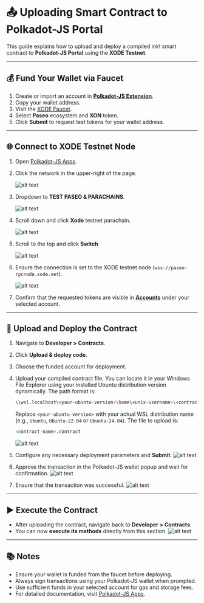 # 📤 Uploading Smart Contract to Polkadot-JS Portal

This guide explains how to upload and deploy a compiled ink! smart contract to **Polkadot-JS Portal** using the **XODE Testnet**.

---

## 💰 Fund Your Wallet via Faucet

1. Create or import an account in [**Polkadot-JS Extension**](https://polkadot.js.org/extension).
2. Copy your wallet address.
3. Visit the [XODE Faucet](https://node.xode.net/faucet).
4. Select **Paseo** ecosystem and **XON** token.
5. Click **Submit** to request test tokens for your wallet address.

---

## 🌐 Connect to XODE Testnet Node

1. Open [Polkadot-JS Apps](https://polkadot.js.org/apps/#/explorer?rpc=wss://paseo-rpcnode.xode.net).
2. Click the network in the upper-right of the page.

   ![alt text](https://github.com/user-attachments/assets/27a8234f-d9f2-47b5-baf2-5862e3b613e5 "Choose network")
   
3. Dropdown to **TEST PASEO & PARACHAINS**.

   ![alt text](https://github.com/user-attachments/assets/8840005a-8fa3-45f8-8810-f20089f3df16 "Select Paseo network")
   
4. Scroll down and click **Xode** testnet parachain.

   ![alt text](https://github.com/user-attachments/assets/31d6d5ac-722b-458a-9e56-d6d27c2d8dcd "Xode Testnet")

5. Scroll to the top and click **Switch**

   ![alt text](https://github.com/user-attachments/assets/b6912510-02cb-45b8-9fa0-69305749793c "Switch network")

6. Ensure the connection is set to the XODE testnet node (`wss://paseo-rpcnode.xode.net`).

   ![alt text](https://github.com/user-attachments/assets/851e32c3-b6f0-4307-90a8-deac61252416 "Xode websocket")

8. Confirm that the requested tokens are visible in [**Accounts**](https://polkadot.js.org/apps/?rpc=wss://paseo-rpcnode.xode.net#/accounts) under your selected account.

---

## 📑 Upload and Deploy the Contract

1. Navigate to **Developer > Contracts**.
2. Click **Upload & deploy code**.
3. Choose the funded account for deployment.
4. Upload your compiled contract file. You can locate it in your Windows File Explorer using your installed Ubuntu distribution version dynamically. The path format is:

   ```bash
   \\wsl.localhost\<your-ubuntu-version>\home\<unix-username>\<contract-name>\target\ink
   ```

   Replace `<your-ubuntu-version>` with your actual WSL distribution name (e.g., `Ubuntu`, `Ubuntu-22.04`  or `Ubuntu-24.04`).
   The file to upload is:

   ```bash
   <contract-name>.contract
   ```

   ![alt text](https://github.com/user-attachments/assets/41cc69c0-0f73-4637-ab6b-f169da97a547 "Upload smart contract")
5. Configure any necessary deployment parameters and **Submit**.
   ![alt text](https://github.com/user-attachments/assets/c82694a5-f82d-4306-b2f4-71de185f9092 "Sign and submit")
6. Approve the transaction in the Polkadot-JS wallet popup and wait for confirmation.
  ![alt text](https://github.com/user-attachments/assets/689a0174-db9b-4d2d-bf52-b55778b86eeb "Sign transaction")
7. Ensure that the transaction was successful.
   ![alt text](https://github.com/user-attachments/assets/c0866b1a-8e4b-4be7-8f72-b2a8966bfb31 "Transaction success")

---

## ▶ Execute the Contract

* After uploading the contract, navigate back to **Developer > Contracts**.
* You can now **execute its methods** directly from this section.
  ![alt text](https://github.com/user-attachments/assets/c7d60836-92ae-4e65-a789-16ec1a2df2a8 "Sign and submit")

---

## 📚 Notes

* Ensure your wallet is funded from the faucet before deploying.
* Always sign transactions using your Polkadot-JS wallet when prompted.
* Use sufficient funds in your selected account for gas and storage fees.
* For detailed documentation, visit [Polkadot-JS Apps](https://polkadot.js.org/apps/).
